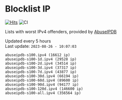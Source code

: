 # Blocklist IP

[![Hits](https://hits.seeyoufarm.com/api/count/incr/badge.svg?url=https%3A%2F%2Fgithub.com%2Fborestad%2Fblocklist-ip%2F&count_bg=%2379C83D&title_bg=%23555555&icon=&icon_color=%23E7E7E7&title=hits&edge_flat=false)](https://hits.seeyoufarm.com)  ![CI](https://img.shields.io/github/workflow/status/borestad/blocklist-ip/CI?style=flat-square)

Lists with worst IPv4 offenders, provided by [AbuseIPDB](https://www.abuseipdb.com/)

<!-- FOOTER-PLACEHOLDER -->
Updated every 5 hours<br>
Last update: `2023-08-26 - 10:07:03`
```
abuseipdb-s100.ipv4 (16612 ip)
abuseipdb-s100-1d.ipv4 (29528 ip)
abuseipdb-s100-2d.ipv4 (34514 ip)
abuseipdb-s100-3d.ipv4 (37317 ip)
abuseipdb-s100-7d.ipv4 (43877 ip)
abuseipdb-s100-30d.ipv4 (66194 ip)
abuseipdb-s100-60d.ipv4 (89600 ip)
abuseipdb-s100-90d.ipv4 (94177 ip)
abuseipdb-s100-120d.ipv4 (146600 ip)
abuseipdb-s100-all.ipv4 (356564 ip)
```
